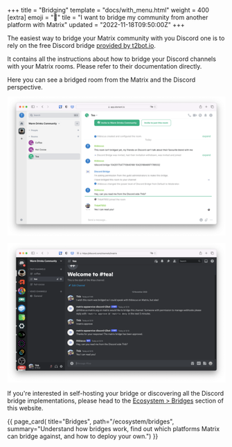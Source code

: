 +++
title = "Bridging"
template = "docs/with_menu.html"
weight = 400
[extra]
emoji = "🌉"
tile = "I want to bridge my community from another platform with Matrix"
updated = "2022-11-18T09:50:00Z"
+++

The easiest way to bridge your Matrix community with you Discord one is to rely
on the free Discord bridge [provided by t2bot.io](https://t2bot.io/discord/).

It contains all the instructions about how to bridge your Discord channels with
your Matrix rooms. Please refer to their documentation directly.

Here you can see a bridged room from the Matrix and the Discord perspective.

<!-- markdownlint-disable-next-line no-alt-text -->
![](./from-matrix.png)
<!-- markdownlint-disable-next-line no-alt-text -->
![](./from-discord.png)

If you're interested in self-hosting your bridge or discovering all the Discord
bridge implementations, please head to the [Ecosystem > Bridges](/ecosystem/bridges)
section of this website.

{{ page_card(
    title="Bridges",
    path="/ecosystem/bridges",
    summary="Understand how bridges work, find out which platforms Matrix can
             bridge against, and how to deploy your own.")
}}
